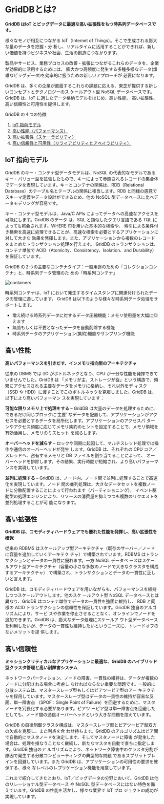 # GridDBとは?

**GridDB はIoT とビッグデータに最適な高い拡張性をもつ時系列データベースです。**

様々なモノが相互につながる IoT（Internet of Things）。そこで生成される膨大な量のデータを把握・分
析し、リアルタイムに活用することができれば、新しい価値を持つビジネスや社会、生活の創造につながります。

製品やサービス、業務プロセスの改善・拡張につながるこれらのデータを、企業が効果的に活用するためには、
膨大かつ高頻度に発生する多種多様なデータ(煩雑なビッグデータ)を効率的に扱うための新しいアプローチが
必要になります。

GridDB は、多くの企業が直面するこれらの課題に応える、東芝が提供する新しいコンセプトとテクノロジーのス
ケールアウト型 NoSQL データベースです。GridDB は、IoT に適したデータ格納モデルをはじめ、高い性能、
高い拡張性、高い信頼性と可用性を提供します。

GridDB の４つの特徴
1. [IoT 指向モデル](#iot-指向モデル)
2. [高い性能（パフォーマンス）](#高い性能)
3. [高い拡張性（スケーラビリティ）](#高い拡張性)
4. [高い信頼性と可用性（リライアビリティとアベイラビリティ）](#高い信頼性)

## IoT 指向モデル
GridDB のキー・コンテナ型データモデルは、NoSQL の代表的なモデルであるキー・バリュー型を拡張したもので、キーによって参照されるレコードの集合体でデータを表現しています。キーとコンテナの関係は、RDB（Relational Database）のテーブル名とテーブルの関係に相当します。RDB と同様の感覚でスキーマ定義やデータ設計ができるため、他の NoSQL 型データベースに比べデータモデリングが容易です。

キー・コンテナ型モデルは、Java/C APIs によってデータへの高速なアクセスを可能にします。GridDB のデータ
は、SQL と類似したクエリ言語である TQL によっても照会されます。WHERE 句を用いた基本的な検索や、
索引による条件付き検索を高速に処理できることが、高速な検索を必要とするアプリケーションに対して大きな
効果を発揮します。また、アプリケーションから複数のレコードをまとめたトランザクション処理を行えます。
GridDB のトランザクションは、コンテナ単位で ACID（Atomicity、Consistency、Isolation、and
Durability）を保証しています。

GridDB の２つの主要なコンテナタイプ：一般用途のための「コレクションコンテナ」と、時系列データ管理のた
めの「時系列コンテナ」

![containers](/img/containers.png)

時系列コンテナは、IoT において発生するタイムスタンプに関連付けられたデータの管理に適しています。
GridDB は以下のような様々な時系列データ処理をサポートします。
- 増え続ける時系列データに対するデータ圧縮機能：メモリ使用量を大幅に抑えます
- 無効もしくは不要となったデータを自動削除する機能
- 時系列データのアグリゲーション(集約)機能やサンプリング機能

## 高い性能
**高いパフォーマンスを引きだす、インメモリ指向型のアーキテクチャ**

従来の DBMS では I/O がボトルネックとなり、CPU が十分な性能を発揮できていませんでした。GridDB は
「メモリが主、ストレージが従」という構造で、頻繁にアクセスされる主要なデータをメモリに格納し、それ以外をデ
ィスク（SSD や HDD）に渡すことでこのボトルネックを克服しました。GridDB は、以下により高いパフォーマン
スを実現しています：

**可能な限りメモリ上で処理をする** – GridDB は大量のデータを処理するために、できるだけ同じブロックに‘主要’
なデータを配置して、アプリケーションがアクセスを必要とするデータを局所化します。アプリケーションのアクセスパ
ターンやアクセス頻度に応じてメモリ集約のヒントを設定することで、メモリ領域を有効活用し、メモリのミスヒット
を減らします。

**オーバーヘッドを減らす** – ロックや同期に起因して、マルチスレッド処理では操作や通信のオーバーヘッドが発生
します。GridDB は、それぞれの CPU コア／スレッドへ、占有するメモリと DB ファイルを割り当てることによって、
オーバーヘッドを排除します。その結果、実行時間が短縮され、より高いパフォーマンスを実現しています。

**並列に処理する** – GridDB は、ノード内、ノード間で並列に処理することで高速化を実現しています。ノード
間の並列処理は、大きなデータセットを複数ノードに分散配置することによって行われます（パーティショニング)。
イベント駆動型の処理エンジンにより、リソースの消費量を抑えつつも複数のリクエストを並列処理することが可
能になります。

## 高い拡張性 <badge text="商用版のみ" type="warning"/>
**GridDB は、コモディティハードウェアでも優れた性能を発揮し、高い拡張性を確保**

従来の RDBMS はスケールアップ型アーキテクチャ（既存のサーバー／ノードに容量を追加していくアーキテク
チャ）で構築されています。RDBMS はトランザクションとデータの一貫性に優れます。一方 NoSQL データベ
ースはスケールアウト型アーキテクチャ（容量の小さな多数のノードで大きなクラスタを構成するアーキテクチャ）
で構築され、トランザクションとデータの一貫性に乏しいと言えます。

GridDB は、コモディティハードウェアを用いながらも、パフォーマンスを維持しつつスケールアウトします。他のスケ
ールアウト型 NoSQL データベースとは異なり、GridDB はコンテナ単位でデータの一貫性を強固に維持し、
RDB と同様の ACID トランザクションの信頼性を保証しています。GridDB 独自のアルゴリズムにより、サービ
スや作業を停止させることなく、オンラインでノードを追加できます。GridDB は、膨大なデータ処理にスケールア
ウト型データベースを利用したいが、データの一貫性も維持したいというニーズに、トレードオフのないメリットを提
供します。

## 高い信頼性 <badge text="商用版のみ" type="warning"/>

**ミッションクリティカルなアプリケーションに最適な、GridDB のハイブリッド型クラスタ管理と高い耐障害システム**

ネットワークパーティション、ノードの障害、一貫性の維持は、データが複数のノードに分配される場合に考慮し
なければならない重要な問題です。一般的に分散システムは、マスタースレーブ型もしくはピアツーピア型のアー
キテクチャを採用しています。マスタースレーブ型はデータの一貫性の維持が容易な反面、単一障害点
（SPOF：Single Point of Failure）を回避するために、マスタノードを冗長化する必要があります。ピアツ
ーピア型は単一障害点を回避したとしても、ノード間の通信オーバーヘッドという大きな問題を抱えています。

GridDB の自律制御クラスタ構成は、マスタースレーブ型とピアツーピア型双方の欠点を克服し、また利点を合
わせ持ちます。GridDB のアルゴリズムはピア間で自動的にマスタノードを決定します、そしてマスタノードに障害
が発生した場合は、処理を損なうことなく継続し、新たなマスタを自動で直ちに指定します。GridDB 独自のア
ルゴリズムにより、ネットワーク障害中のクラスタ分割が原因で発生する分散コンピューティングの典型的な問題
であるスプリットブレインを回避しています。また GridDB は、アプリケーションの可用性の要求を確保する、様々
なレベルのレプリケーション機能を用意しています。


これまで紹介してきたとおり、IoT／ビッグデータの分野において、GridDB は他のリレーショナル型データベース
や NoSQL 型データベースにはない特色を備えています。GridDB の性能を活かし、様々な業界で IoT プロ
ジェクトの成功が実現しています。